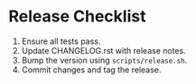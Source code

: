 # Release Checklist

1. Ensure all tests pass.
2. Update CHANGELOG.rst with release notes.
3. Bump the version using `scripts/release.sh`.
4. Commit changes and tag the release.
